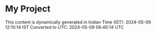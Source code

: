 # My Project

This content is dynamically generated in Indian Time (IST): 2024-05-09 12:10:14 IST
Converted to UTC: 2024-05-09 06:40:14 UTC
